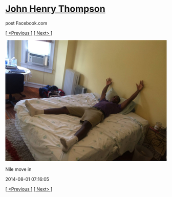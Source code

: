 # [John Henry Thompson](../README.md)
post Facebook.com

[[ <Previous ]](2014-08-01-13.md) [[ Next> ]](2014-08-01-15.md)

[![](../media/2014-08-01/Nile-move-in-13.jpg)](../README.md)

Nile move in

2014-08-01 07:16:05

[[ <Previous ]](2014-08-01-13.md) [[ Next> ]](2014-08-01-15.md)